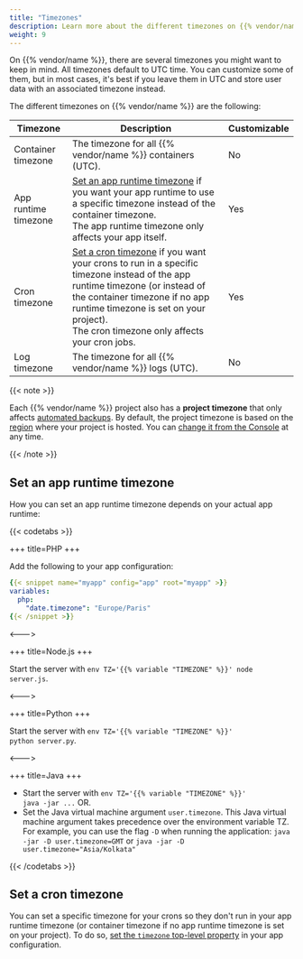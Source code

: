 ```yaml
---
title: "Timezones"
description: Learn more about the different timezones on {{% vendor/name %}} and when you can customize them.
weight: 9
---
```


On {{% vendor/name %}}, there are several timezones you might want to keep in mind.
All timezones default to UTC time.
You can customize some of them, but in most cases,
it's best if you leave them in UTC
and store user data with an associated timezone instead.

The different timezones on {{% vendor/name %}} are the following:

| Timezone             | Description                                  |Customizable  |
|----------------------|----------------------------------------------|--------------|
| Container timezone   | The timezone for all {{% vendor/name %}} containers (UTC). |No            |
| App runtime timezone | [Set an app runtime timezone](#set-an-app-runtime-timezone) if you want your app runtime to use a specific timezone instead of the container timezone.<BR>The app runtime timezone only affects your app itself.                | Yes         |
| Cron timezone        | [Set a cron timezone](#set-a-cron-timezone) if you want your crons to run in a specific timezone instead of the app runtime timezone (or instead of the container timezone if no app runtime timezone is set on your project). <BR>The cron timezone only affects your cron jobs.                          | Yes         |
| Log timezone         | The timezone for all {{% vendor/name %}} logs (UTC).      | No           |

{{< note >}}

Each {{% vendor/name %}} project also has a **project timezone** that only affects [automated backups](/environments/backup.md#use-automated-backups).
By default, the project timezone is based on the [region](/development/regions.md) where your project is hosted.
You can [change it from the Console](/projects/change-project-timezone.md) at any time.

{{< /note >}}

## Set an app runtime timezone

How you can set an app runtime timezone depends on your actual app runtime:

{{< codetabs >}}

+++
title=PHP
+++

Add the following to your app configuration:

```yaml {configFile="app"}
{{< snippet name="myapp" config="app" root="myapp" >}}
variables:
  php:
    "date.timezone": "Europe/Paris"
{{< /snippet >}}
```

<--->

+++
title=Node.js
+++

Start the server with <code>env TZ='{{% variable "TIMEZONE" %}}' node server.js</code>.

<--->

+++
title=Python
+++

Start the server with <code>env TZ='{{% variable "TIMEZONE" %}}' python server.py</code>.

<--->

+++
title=Java
+++

- Start the server with <code>env TZ='{{% variable "TIMEZONE" %}}' java -jar ...</code> OR.
- Set the Java virtual machine argument `user.timezone`.
  This Java virtual machine argument takes precedence over the environment variable TZ.
  For example, you can use the flag `-D` when running the application:
  `java -jar -D user.timezone=GMT` or `java -jar -D user.timezone="Asia/Kolkata"`

{{< /codetabs >}}

## Set a cron timezone

You can set a specific timezone for your crons so they don't run in your app runtime timezone (or container timezone if no app runtime timezone is set on your project).
To do so, [set the `timezone` top-level property](/create-apps/app-reference/single-runtime-image.md#top-level-properties) in your app configuration.
